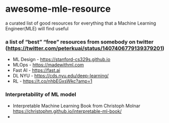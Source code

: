 # awesome-mle-resource

a curated list of good resources for everything that a Machine Learning Engineer(MLE) will find useful


### a list of “best” “free” resources from somebody on twitter (https://twitter.com/peterkuai/status/1407406779139379201)

- ML Design - https://stanford-cs329s.github.io
- MLOps - https://madewithml.com
- Fast AI - https://fast.ai
- DL NYU - https://cds.nyu.edu/deep-learning/
- RL - https://t.co/nhbEGxsWkc?amp=1

### Interpretability of ML model
- Interpretable Machine Learning Book from Christoph Molnar https://christophm.github.io/interpretable-ml-book/
- 
